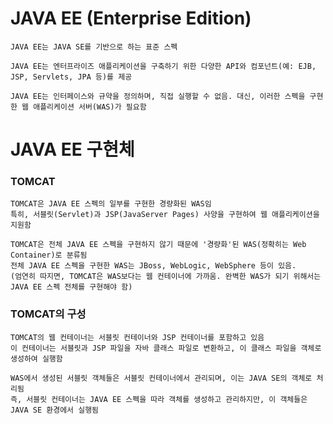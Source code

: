 # JAVA EE (Enterprise Edition)
    JAVA EE는 JAVA SE를 기반으로 하는 표준 스펙

    JAVA EE는 엔터프라이즈 애플리케이션을 구축하기 위한 다양한 API와 컴포넌트(예: EJB, JSP, Servlets, JPA 등)를 제공 

    JAVA EE는 인터페이스와 규약을 정의하며, 직접 실행할 수 없음. 대신, 이러한 스펙을 구현한 웹 애플리케이션 서버(WAS)가 필요함

# JAVA EE 구현체

###  TOMCAT
    TOMCAT은 JAVA EE 스펙의 일부를 구현한 경량화된 WAS임 
    특히, 서블릿(Servlet)과 JSP(JavaServer Pages) 사양을 구현하여 웹 애플리케이션을 지원함 

    TOMCAT은 전체 JAVA EE 스펙을 구현하지 않기 때문에 '경량화'된 WAS(정확히는 Web Container)로 분류됨
    전체 JAVA EE 스펙을 구현한 WAS는 JBoss, WebLogic, WebSphere 등이 있음.
    (엄연히 따지면, TOMCAT은 WAS보다는 웹 컨테이너에 가까움. 완벽한 WAS가 되기 위해서는 JAVA EE 스펙 전체를 구현해야 함)

### TOMCAT의 구성
    TOMCAT의 웹 컨테이너는 서블릿 컨테이너와 JSP 컨테이너를 포함하고 있음 
    이 컨테이너는 서블릿과 JSP 파일을 자바 클래스 파일로 변환하고, 이 클래스 파일을 객체로 생성하여 실행함 

    WAS에서 생성된 서블릿 객체들은 서블릿 컨테이너에서 관리되며, 이는 JAVA SE의 객체로 처리됨 
    즉, 서블릿 컨테이너는 JAVA EE 스펙을 따라 객체를 생성하고 관리하지만, 이 객체들은 JAVA SE 환경에서 실행됨
